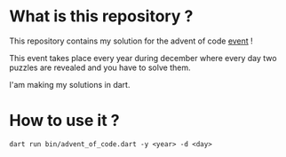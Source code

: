 # What is this repository ?

This repository contains my solution for the advent of code [event](https://adventofcode.com/) ! 

This event takes place every year during december where every day two puzzles are revealed and you have to solve them.

I'am making my solutions in dart.

# How to use it ?

```
dart run bin/advent_of_code.dart -y <year> -d <day>
```